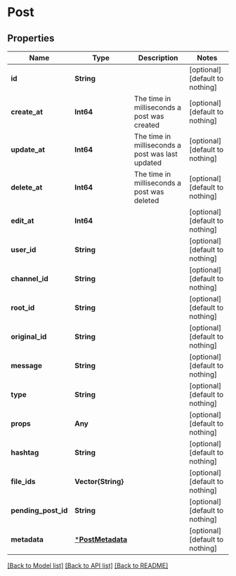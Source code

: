 # Post


## Properties
Name | Type | Description | Notes
------------ | ------------- | ------------- | -------------
**id** | **String** |  | [optional] [default to nothing]
**create_at** | **Int64** | The time in milliseconds a post was created | [optional] [default to nothing]
**update_at** | **Int64** | The time in milliseconds a post was last updated | [optional] [default to nothing]
**delete_at** | **Int64** | The time in milliseconds a post was deleted | [optional] [default to nothing]
**edit_at** | **Int64** |  | [optional] [default to nothing]
**user_id** | **String** |  | [optional] [default to nothing]
**channel_id** | **String** |  | [optional] [default to nothing]
**root_id** | **String** |  | [optional] [default to nothing]
**original_id** | **String** |  | [optional] [default to nothing]
**message** | **String** |  | [optional] [default to nothing]
**type** | **String** |  | [optional] [default to nothing]
**props** | **Any** |  | [optional] [default to nothing]
**hashtag** | **String** |  | [optional] [default to nothing]
**file_ids** | **Vector{String}** |  | [optional] [default to nothing]
**pending_post_id** | **String** |  | [optional] [default to nothing]
**metadata** | [***PostMetadata**](PostMetadata.md) |  | [optional] [default to nothing]


[[Back to Model list]](../README.md#models) [[Back to API list]](../README.md#api-endpoints) [[Back to README]](../README.md)


